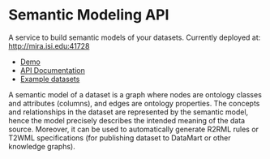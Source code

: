 # Semantic Modeling API

A service to build semantic models of your datasets. Currently deployed at: http://mira.isi.edu:41728

* [Demo](./demo.ipynb)
* [API Documentation](./docs/api.md)
* [Example datasets](./examples)

A semantic model of a dataset is a graph where nodes are ontology classes and attributes (columns), and edges are ontology properties. The concepts and relationships in the dataset are represented by the semantic model, hence the model precisely describes the intended meaning of the data source. Moreover, it can be used to automatically generate R2RML rules or T2WML specifications (for publishing dataset to DataMart or other knowledge graphs).